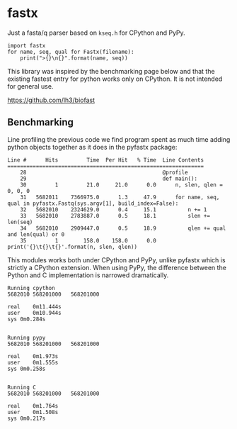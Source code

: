 fastx
=====

Just a fasta/q parser based on `kseq.h` for CPython and PyPy.

    import fastx
    for name, seq, qual for Fastx(filename):
        print(">{}\n{}".format(name, seq))

This library was inspired by the benchmarking page below and that the
existing fastest entry for python works only on CPython. It is not
intended for general use.

https://github.com/lh3/biofast


Benchmarking
------------

Line profiling the previous code we find program spent as much time adding python
objects together as it does in the pyfastx package:
```
Line #      Hits         Time  Per Hit   % Time  Line Contents
==============================================================
    28                                           @profile
    29                                           def main():
    30         1         21.0     21.0      0.0      n, slen, qlen = 0, 0, 0
    31   5682011    7366975.0      1.3     47.9      for name, seq, qual in pyfastx.Fastq(sys.argv[1], build_index=False):
    32   5682010    2324629.0      0.4     15.1          n += 1
    33   5682010    2783887.0      0.5     18.1          slen += len(seq)
    34   5682010    2909447.0      0.5     18.9          qlen += qual and len(qual) or 0
    35         1        158.0    158.0      0.0      print('{}\t{}\t{}'.format(n, slen, qlen))
```

This modules works both under CPython and PyPy, unlike pyfastx which is
strictly a CPython extension. When using PyPy, the difference between
the Python and C implementation is narrowed dramatically. 

```
Running cpython
5682010	568201000	568201000

real	0m11.444s
user	0m10.944s
sys	0m0.284s


Running pypy
5682010	568201000	568201000

real	0m1.973s
user	0m1.555s
sys	0m0.258s


Running C
5682010	568201000	568201000

real	0m1.764s
user	0m1.508s
sys	0m0.217s
```
